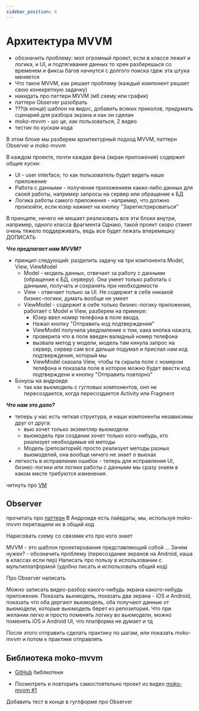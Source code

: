 ```yaml
---
sidebar_position: 4
---
```


# Архитектура MVVM

- обозначить проблему: мол огромный проект, если в классе лежит и логика, и UI, и подтягивание данных то хрен разберешься со временем и фиксы багов начнутся с долгого поиска гдеж эта штука меняется
- Что такое MVVM, как решает проблему (каждый компонент решает свою конекретную задачку)
- накидать про паттерн MVVM (мб схему или график)
- паттерн Observer разобрать 
- ???(в конце) шаблон на видос, добавить всяких приколов, придумать сценарий для разбора экрана и как он сделан
- moko-mvvm - шо це, как пользоваться, 2 видео
- тестик по кускам кода

В этом блоке мы разберем архитектурный подход MVVM, паттерн Observer и moko-mvvm

В каждом проекте, почти каждая фича (экран приложения) содержит общие куски:
- UI - user interface, то как пользователь будет видеть наше приложение
- Работа с данными - получение приложением каких-либо данных для своей работы, например запросы на сервер или обращение к БД
- Логика работы самого приложения - например, что должно произойти, если юзер нажмет на кнопку "Зарегистрироваться"

В принципе, ничего не мешает реализовать все эти блоки внутри, например, одного класса фрагмента
Однако, такой проект скоро станет очень тяжело поддерживать, ведь все будет лежать вперемешку  ДОПИСАТЬ

***Что предлагает нам MVVM?***
- принцип следующий: разделить задачу на три компонента Model, View, ViewModel
    - Model - модель данных, отвечает за работу с данными (обращение к БД, серверу). Она умеет только работать с данными, получать и сохранять при необходимости
    - View - отвечает только за UI. Не содержит в себе никакой бизнес-логики, думать вообще не умеет 
    - ViewModel - содержит в себе только бизнес-логику приложения, работает с Model и View, разберем на примере:
        - Юзер ввел номер телефона в поле ввода,
        - Нажал кнопку "Отправить код подтверждения"
        - ViewModel получила уведомление о том, кака кнопка нажата, 
        - проверила что в поле введен валидный номер телефона
        - вызвала метод у модели, модель там кинула запрос на сервер, сервер сам все дальше подумал и прислал нам код подтверждения, который мы
        - ViewModel сказала View, чтобы та скрыла поле с номером телефона и показала поле в которое можно будет ввести код подтверждени и кнопку "Отправить повторно"
- Бонусы на андроиде
    - так как вьюмодель с гугловых компонентов, онп не пересоздается, когда пересоздается Activity или Fragment  
    
***Что нам это дало?***
- теперь у нас есть четкая структура, и наши компоненты независимы друг от друга:
    - вью хочет только экземпляр вьюмодели
    - вьюмодель при создании хочет только кого-нибудь, кто реализует необходимые ей методы
    - Модель (репозиторий) просто реализует методы разных вьюмоделей, она вообще ничего не знает о вьюхах 
- легкость в исправлении ошибок - теперь для исправления UI, бизнес-логики или логики работы с данными мы сразу знаем в каком месте требуются изменения. 

читнуть про [VM](https://developer.android.com/topic/libraries/architecture/viewmodel)


## Observer
прочитать про [паттерн](https://blog.mestwin.net/observer-pattern-in-kotlin-design-patterns/)
В Андроиде есть лайвдаты, мы, используя moko-mvvm перетащили их в общий код

Нарисовать схему со связями кто про кого знает  

MVVM - это шаблон проектирования представляющий собой ...
Зачем нужен? - обозначить проблему (пересоздание экранов на Android, каша в классах если пер)
Написать про пользу в использовании с мультиплатформой (удобно писать и использовать общий код)

Про Observer написать 

Можно записать видео-разбор какого-нибудь экрана какого-нибудь приложения. Показать вьюмодель, показать два экрана - iOS и Android, показать что оба дергают вьюмодель, оба получают данные от вьюмодели, которые вьюмодель берет из репозитория. Что при желании легко и просто поменять логику во вьюмодели, можно поменять iOS и Android UI, что платформа не думает и тд

После этого отправить сделать практику по шагам, или показать moko-mvvm и потом к практике отправлять

## Библиотека moko-mvvm

- [GitHub](https://github.com/icerockdev/moko-mvvm) библиотеки

- Посмотреть и повторить самостоятельно проект из видео [moko-mvvm #1](https://youtu.be/qe8FcIQEmyA)

Добавить тест в конце в гуглформе про Observer
